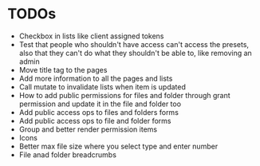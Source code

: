# TODOs

- Checkbox in lists like client assigned tokens
- Test that people who shouldn't have access can't access the presets, also that they can't do what they shouldn't be able to, like removing an admin
- Move title tag to the pages
- Add more information to all the pages and lists
- Call mutate to invalidate lists when item is updated
- How to add public permissions for files and folder through grant permission and update it in the file and folder too
- Add public access ops to files and folders forms
- Add public access ops to file and folder forms
- Group and better render permission items
- Icons
- Better max file size where you select type and enter number
- File anad folder breadcrumbs
